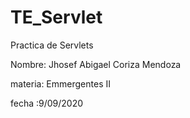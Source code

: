 # TE_Servlet
Practica de Servlets

Nombre: Jhosef Abigael Coriza Mendoza

materia: Emmergentes II

fecha :9/09/2020
